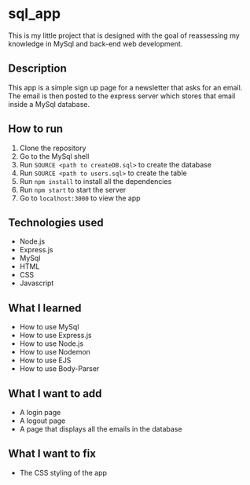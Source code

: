 # sql_app
This is my little project that is designed with the goal of reassessing my knowledge in MySql and back-end web development.

## Description
This app is a simple sign up page for a newsletter that asks for an email. The email is then posted to the express server which stores that email inside a MySql database. 

## How to run
1. Clone the repository
2. Go to the MySql shell
3. Run `SOURCE <path to createDB.sql>` to create the database
4. Run `SOURCE <path to users.sql>` to create the table
5. Run `npm install` to install all the dependencies
6. Run `npm start` to start the server
7. Go to `localhost:3000` to view the app

## Technologies used
- Node.js
- Express.js
- MySql
- HTML
- CSS
- Javascript

## What I learned
- How to use MySql
- How to use Express.js
- How to use Node.js
- How to use Nodemon
- How to use EJS
- How to use Body-Parser

## What I want to add
- A login page
- A logout page
- A page that displays all the emails in the database

## What I want to fix
- The CSS styling of the app
